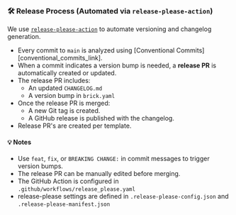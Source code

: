 ### 🛠️ Release Process (Automated via `release-please-action`)

We use [`release-please-action`][release-please-action-link] to automate versioning and changelog generation.

- Every commit to `main` is analyzed using [Conventional Commits][conventional_commits_link].
- When a commit indicates a version bump is needed, a **release PR** is automatically created or updated.
- The release PR includes:
  - An updated `CHANGELOG.md`
  - A version bump in `brick.yaml`
- Once the release PR is merged:
  - A new Git tag is created.
  - A GitHub release is published with the changelog.
- Release PR's are created per template.

#### 💡 Notes

- Use `feat`, `fix`, or `BREAKING CHANGE:` in commit messages to trigger version bumps.
- The release PR can be manually edited before merging.
- The GitHub Action is configured in `.github/workflows/release_please.yaml`
- release-please settings are defined in `.release-please-config.json` and `.release-please-manifest.json`

[release-please-action-link]: https://github.com/googleapis/release-please-action